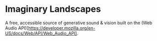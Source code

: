 # Imaginary Landscapes
A free, accessible source of generative sound & vision built on the (Web Audio API)[https://developer.mozilla.org/en-US/docs/Web/API/Web_Audio_API].
